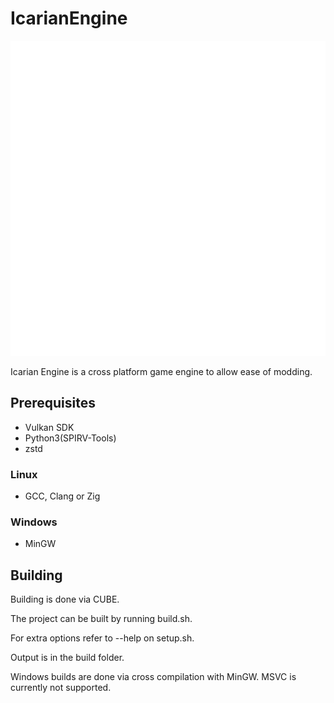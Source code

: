 # IcarianEngine

![image](resources/Icarian_Logo_White.svg)

Icarian Engine is a cross platform game engine to allow ease of modding.

## Prerequisites
* Vulkan SDK
* Python3(SPIRV-Tools)
* zstd
### Linux
* GCC, Clang or Zig
### Windows
* MinGW

## Building

Building is done via CUBE.

The project can be built by running build.sh.

For extra options refer to --help on setup.sh.

Output is in the build folder.

Windows builds are done via cross compilation with MinGW.
MSVC is currently not supported.